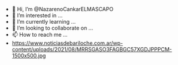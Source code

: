 - 👋 Hi, I’m @NazarenoCankarELMASCAPO
- 👀 I’m interested in ...
- 🌱 I’m currently learning ...
- 💞️ I’m looking to collaborate on ...
- 📫 How to reach me ...
- https://www.noticiasdebariloche.com.ar/wp-content/uploads/2021/08/MRRSGASO3FAGBGC57XGDJPPPCM-1500x500.jpg

<!---
NazarenoCankarELMASCAPO/NazarenoCankarELMASCAPO is a ✨ special ✨ repository because its `README.md` (this file) appears on your GitHub profile.
You can click the Preview link to take a look at your changes.
--->

